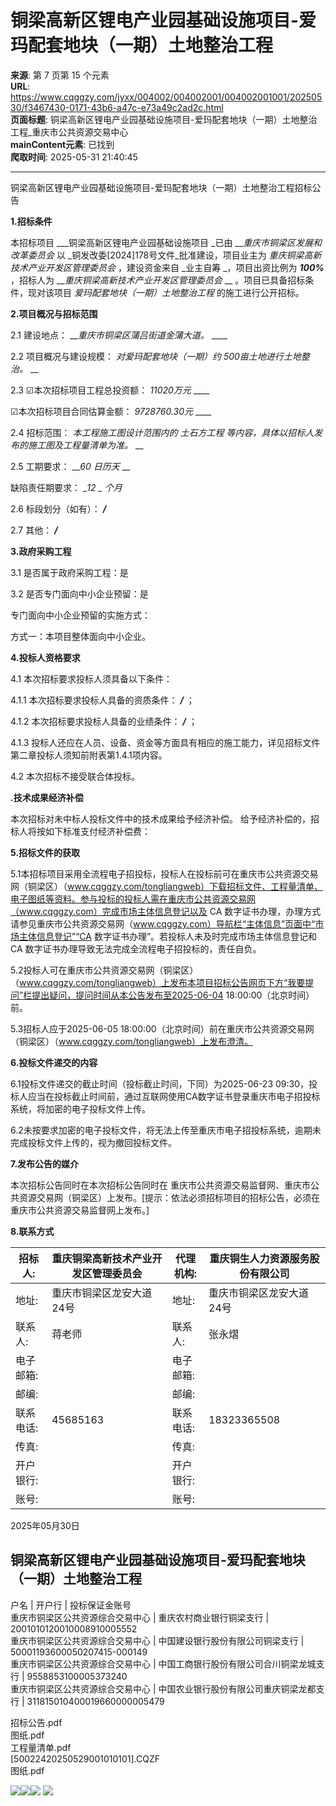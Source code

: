 # 铜梁高新区锂电产业园基础设施项目-爱玛配套地块（一期）土地整治工程

**来源**: 第 7 页第 15 个元素  
**URL**: https://www.cqggzy.com/jyxx/004002/004002001/004002001001/20250530/f3467430-0171-43b6-a47c-e73a49c2ad2c.html  
**页面标题**: 铜梁高新区锂电产业园基础设施项目-爱玛配套地块（一期）土地整治工程_重庆市公共资源交易中心  
**mainContent元素**: 已找到  
**爬取时间**: 2025-05-31 21:40:45

---

铜梁高新区锂电产业园基础设施项目-爱玛配套地块（一期）土地整治工程招标公告

**1.招标条件**

本招标项目 ___铜梁高新区锂电产业园基础设施项目 _已由 ___重庆市铜梁区发展和改革委员会_ 以 _铜发改委[2024]178号文件_批准建设，项目业主为 _重庆铜梁高新技术产业开发区管理委员会_ ，建设资金来自 _业主自筹 _，项目出资比例为 ___100%___ ，招标人为 ___重庆铜梁高新技术产业开发区管理委员会_ __ 。项目已具备招标条件，现对该项目 _爱玛配套地块（一期）土地整治工程_ 的施工进行公开招标。

**2.项目概况与招标范围**

2.1 建设地点： ___重庆市铜梁区蒲吕街道金蒲大道。_ ____

2.2 项目概况与建设规模： _对爱玛配套地块（一期）约 500亩土地进行土地整治。_ __

2.3 ☑本次招标项目工程总投资额： _11020万元_ ____

☑本次招标项目合同估算金额： _9728760.30元_ ____

2.4 招标范围： _本工程施工图设计范围内的_ _土石方工程_ _等内容，具体以招标人发布的施工图及工程量清单为准。_ __

2.5 工期要求： ___60_ _日历天_ __

缺陷责任期要求： ___12_ _ 个月_

2.6 标段划分（如有）： ___/___

2.7 其他： ___/___

**3.政府采购工程**

3.1 是否属于政府采购工程：是

3.2 是否专门面向中小企业预留：是

专门面向中小企业预留的实施方式：

方式一：本项目整体面向中小企业。

**4.投标人资格要求**

4.1 本次招标要求投标人须具备以下条件：

4.1.1 本次招标要求投标人具备的资质条件： _____/_____ ；

4.1.2 本次招标要求投标人具备的业绩条件： ___/___ ；

4.1.3 投标人还应在人员、设备、资金等方面具有相应的施工能力，详见招标文件第二章投标人须知前附表第1.4.1项内容。

4.2 本次招标不接受联合体投标。

**.技术成果经济补偿**

本次招标对未中标人投标文件中的技术成果给予经济补偿。 给予经济补偿的，招标人将按如下标准支付经济补偿费： 

**5.招标文件的获取**

5.1本招标项目采用全流程电子招投标，投标人在投标前可在重庆市公共资源交易网（铜梁区）（www.cqggzy.com/tongliangweb）下载招标文件、工程量清单、电子图纸等资料。参与投标的投标人需在重庆市公共资源交易网（www.cqggzy.com）完成市场主体信息登记以及 CA 数字证书办理，办理方式请参见重庆市公共资源交易网（www.cqggzy.com）导航栏“主体信息”页面中“市场主体信息登记”“CA 数字证书办理”。若投标人未及时完成市场主体信息登记和 CA 数字证书办理导致无法完成全流程电子招投标的，责任自负。

5.2投标人可在重庆市公共资源交易网（铜梁区）（www.cqggzy.com/tongliangweb）上发布本项目招标公告网页下方“我要提问”栏提出疑问，提问时间从本公告发布至2025-06-04 18:00:00（北京时间）前。

5.3招标人应于2025-06-05 18:00:00（北京时间）前在重庆市公共资源交易网（铜梁区）（www.cqggzy.com/tongliangweb）上发布澄清。

**6.投标文件递交的内容**

6.1投标文件递交的截止时间（投标截止时间，下同）为2025-06-23 09:30，投标人应当在投标截止时间前，通过互联网使用CA数字证书登录重庆市电子招投标系统，将加密的电子投标文件上传。

6.2未按要求加密的电子投标文件，将无法上传至重庆市电子招投标系统，逾期未完成投标文件上传的，视为撤回投标文件。

**7.发布公告的媒介**

本次招标公告同时在本次招标公告同时在 重庆市公共资源交易监督网、重庆市公共资源交易网（铜梁区）上发布。[提示：依法必须招标项目的招标公告，必须在重庆市公共资源交易监督网上发布。] 

**8.联系方式**

招标人: | 重庆铜梁高新技术产业开发区管理委员会 | 代理机构: |  重庆铜生人力资源服务股份有限公司   
---|---|---|---  
地址: |  重庆市铜梁区龙安大道24号 | 地址: |  重庆市铜梁区龙安大道24号  
联系人: |  蒋老师  | 联系人: |  张永熠   
电子邮箱: |  | 电子邮箱: |   
邮编: |  | 邮编: |   
联系电话: |  45685163  | 联系电话: |  18323365508   
传真: |  | 传真: |   
开户银行: |  | 开户银行: |   
账号: |  | 账号: |   
  
2025年05月30日 

  
铜梁高新区锂电产业园基础设施项目-爱玛配套地块（一期）土地整治工程  
---  
户名 | 开户行 | 投标保证金账号  
重庆市铜梁区公共资源综合交易中心 | 重庆农村商业银行铜梁支行 | 2001010120010008910005552  
重庆市铜梁区公共资源综合交易中心 | 中国建设银行股份有限公司铜梁支行 | 50001193600050207415-000149  
重庆市铜梁区公共资源综合交易中心 | 中国工商银行股份有限公司合川铜梁龙城支行 | 9558853100005373240  
重庆市铜梁区公共资源综合交易中心 | 中国农业银行股份有限公司重庆铜梁龙都支行 | 311815010400019660000005479  
  
  
  
招标公告.pdf    
图纸.pdf    
工程量清单.pdf    
[50022420250529001010101].CQZF    
图纸.pdf    
  
  
  
  
[![](https://ztb.cqggzy.com/CQTPFrame/css/img/tiwen.png)](http://ztb.cqggzy.com/CQTPFrame/jsgcztbmis2/pages/onlinetiwen/OnLineTiWen_Detail?GongGaoGuid=f3467430-0171-43b6-a47c-e73a49c2ad2c)[![](https://ztb.cqggzy.com/CQTPFrame/css/img/baohan.png)](https://jrfw.cqggzy.com)[![](https://ztb.cqggzy.com/CQTPFrame/css/img/zbgg.png)](https://www.cqggzy.com/bszn/007009/007009005/20191009/8fc81c47-6ef5-4a6f-966c-1360506afdde.html) [![](https://ztb.cqggzy.com/CQTPFrame/css/img/dayi.png)](https://www.cqggzy.com/bszn/007009/007009005/20191009/8fc81c47-6ef5-4a6f-966c-1360506afdde.html)

